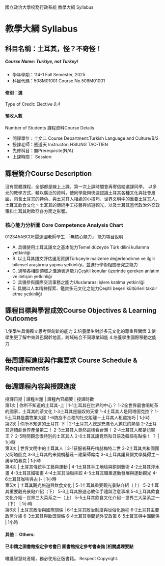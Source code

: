 國立政治大學校務行政系統 教學大綱 Syllabus
# 教學大綱 Syllabus
##  科目名稱：土耳其，怪？不奇怪！
#####  Course Name: Turkiye, not Turkey!
  * 學年學期：114-1 Fall Semester, 2025 
  * 科目代碼：508M01001 Course No.508M01001
#### 修別：選
Type of Credit: Elective 
_0.4_
#### 預收人數
Number of Students
課程資料Course Details
  * 開課單位：土文二 Course Department:Turkish Language and Culture/B/2 
  * 授課老師：熊道天 Instructor: HSIUNG TAO-TIEN 
  * 先修科目：無Prerequisite(N/A)
  * 上課時間： Session: 
##  課程簡介Course Description
沒有實體課程，全部都是線上上課。第一次上課時間會再寄信給選課同學。
以多元的教學方式，輔以廣泛的資料，使同學能夠快速認識土耳其各種文化與社會層面，包含土耳其的特色、與土耳其人相處的小技巧、世界文明中的重要土耳其人、土耳其飲食文化丶土耳其的傳統手工技藝與旅遊觀光，以及土耳其當代政治外交政策和土耳其對歐亞各方面之影響。
###  核心能力分析圖 Core Competence Analysis Chart
012345ABCDE雷達圖老師學生
「無核心能力」 
能力項目說明
  * A. 具備使用土耳其語文之基本能力Temel düzeyde Türk dilini kullanma yetkinliği
  * B. 以土耳其語文評估運用資訊Türkçeyle malzeme değerlendirme ve ilgili bilimsel araştırma yapma yetkinliği，並進行學術相關研究之能力
  * C. 通曉各相關領域之溝通表達能力Çeşitli konular üzerinde gereken anlatım ve iletişim yetkinliği
  * D. 具備參與國際交流事務之能力Uluslararası işlere katılma yetkinliği
  * E. 具備以人本精神探索、鑑賞多元文化之能力Çeşitli beşeri kültürleri takdir etme yetkinliği
##  課程目標與學習成效Course Objectives & Learning Outcomes 
1.使學生具備獨立思考與創新的能力
2.培養學生對於多元文化的尊重與關懷
3.使學生更了解中東與巴爾幹地區，跨域結合不同專業知能
4.培養學生國際移動之能力
##  每周課程進度與作業要求 Course Schedule & Requirements
每週課程內容與授課進度  
---  
授課日期 | 課程主題 | 課程內容綱要 | 授課時數  
第1次 | 你所不知道的土耳其-上 |  1-1土耳其在世界的中心？ 1-2全世界最會喝紅茶的國家，土耳其的茶文化 1-3土耳其是貓奴的天堂 1-4土耳其人是阿塔圖克控？ 1-5土耳其是農牧業大國 1-6防疫不合格的社交距離－土耳其人租處技巧 | 1小時  
第2次 | 你所不知道的土耳其-下 |  2-1土耳其人總是充滿令人尷尬的熱情 2-2土耳其連續劇世界產量第二！ 2-3土耳其人竟然這樣看台灣！ 2-4土耳其人都是尬聊王？ 2-5時間觀念很特別的土耳其人 2-6土耳其語竟然和日語及韓語有點像！ ？ | 1小時  
第3次 | 世界文明中的土耳其人 |  3-1征服者蘇丹梅赫梅特二世 3-2土耳其共和國國父阿塔圖克 3-3土耳其的米開朗基薙－建築師席南 3-4土耳其諾貝爾文學獎得主－奧罕帕慕克 | 1小時  
第4次 | 土耳其傳統手工藝與運動 |  4-1土耳其手工地毯與銅刻藝術 4-2土耳其浮水畫 4-3土耳其細密畫 4-4土耳其油脂摔跤 4-5土耳其職業運動發展與運動觀光 4-6土耳其咖啡與占卜 | 1小時  
第5次 | 土耳其觀光旅遊與飲食文化 |  5-1土耳其重要觀光景點介紹（上） 5-2土耳其重要觀光景點介紹（下） 5-3土耳其旅遊必敗伴手禮與注意事項 5-4土耳其飲食文化介紹－世界三大菜系之一（上） 5-5土耳其飲食文化介紹－世界三大菜系之一（下） | 1小時  
第6次 | 土耳其政治與國際關係 |  6-1土耳其政治制度與世俗化過程 6-2土耳其主要政黨介紹 6-3土耳其與歐盟關係 6-4土耳其零問題外交政策 6-5土耳其與中國關係 | 1小時  
####  其他： Others:
####  已申請之圖書館指定參考書目  圖書館指定參考書查詢 |相關處理要點
維護智慧財產權，務必使用正版書籍。 Respect Copyright.